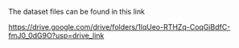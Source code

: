 The dataset files can be found in this link

https://drive.google.com/drive/folders/1lqUeo-RTHZq-CoqGiBdfC-fmJ0_0dG9O?usp=drive_link
